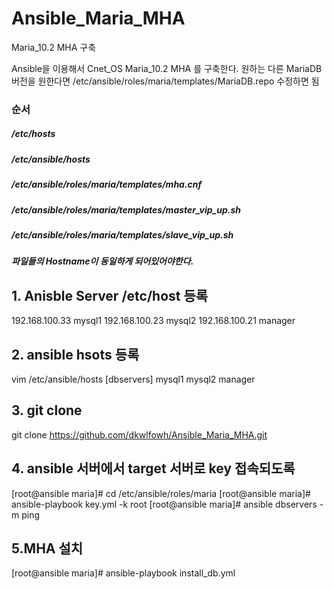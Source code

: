 # Ansible_Maria_MHA
Maria_10.2 MHA 구축 

Ansible을 이용해서 Cnet_OS Maria_10.2 MHA 를 구축한다. 원하는 다른 MariaDB 버전을 원한다면 /etc/ansible/roles/maria/templates/MariaDB.repo 수정하면 됨

### 순서
##### /etc/hosts
##### /etc/ansible/hosts
##### /etc/ansible/roles/maria/templates/mha.cnf
##### /etc/ansible/roles/maria/templates/master_vip_up.sh 
##### /etc/ansible/roles/maria/templates/slave_vip_up.sh
##### 파일들의 Hostname이 동일하게 되어있어야한다.

## 1. Anisble Server /etc/host 등록
192.168.100.33 mysql1
192.168.100.23 mysql2
192.168.100.21 manager

## 2. ansible hsots 등록
vim /etc/ansible/hosts
[dbservers]
mysql1
mysql2
manager

## 3. git clone
git clone https://github.com/dkwlfowh/Ansible_Maria_MHA.git

## 4. ansible 서버에서 target 서버로 key 접속되도록
[root@ansible maria]# cd /etc/ansible/roles/maria
[root@ansible maria]# ansible-playbook key.yml -k root
[root@ansible maria]# ansible dbservers -m ping

## 5.MHA 설치
[root@ansible maria]# ansible-playbook install_db.yml

